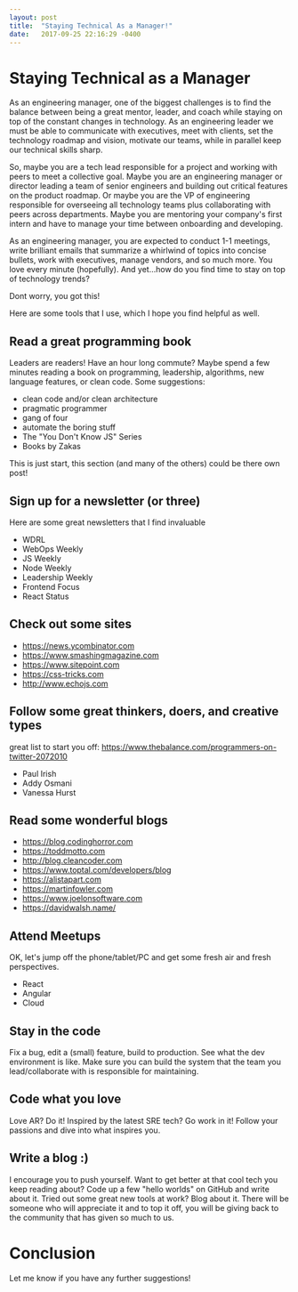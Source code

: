 ```yaml
---
layout: post
title:  "Staying Technical As a Manager!"
date:   2017-09-25 22:16:29 -0400
---
```


# Staying Technical as a Manager
As an engineering manager, one of the biggest challenges is to find the balance between being a great mentor, leader, and coach while staying on top of the constant changes in technology.  As an engineering leader we must be able to communicate with executives, meet with clients, set the technology roadmap and vision, motivate our teams, while in parallel keep our technical skills sharp.

So, maybe you are a tech lead responsible for a project and working with peers to meet a collective goal. Maybe you are an engineering manager or director leading a team of senior engineers and building out critical features on the product roadmap.  Or maybe you are the VP of engineering responsible for overseeing all technology teams plus collaborating with peers across departments. Maybe you are mentoring your company's first intern and have to manage your time between onboarding and developing. 

As an engineering manager, you are expected to conduct 1-1 meetings, write brilliant emails that summarize a whirlwind of topics into concise bullets, work with executives, manage vendors, and so much more. You love every minute (hopefully). And yet...how do you find time to stay on top of technology trends?

Dont worry, you got this!

Here are some tools that I use, which I hope you find helpful as well.

## Read a great programming book
Leaders are readers!  Have an hour long commute? Maybe spend a few minutes reading a book on programming, leadership, algorithms, new language features, or clean code.
Some suggestions:
- clean code and/or clean architecture
- pragmatic programmer
- gang of four
- automate the boring stuff
- The "You Don't Know JS" Series
- Books by Zakas

This is just start, this section (and many of the others) could be there own post! 

## Sign up for a newsletter (or three)
Here are some great newsletters that I find invaluable
- WDRL
- WebOps Weekly
- JS Weekly
- Node Weekly
- Leadership Weekly
- Frontend Focus
- React Status

## Check out some sites
- https://news.ycombinator.com
- https://www.smashingmagazine.com
- https://www.sitepoint.com
- https://css-tricks.com
- http://www.echojs.com

## Follow some great thinkers, doers, and creative types
great list to start you off: https://www.thebalance.com/programmers-on-twitter-2072010
- Paul Irish
- Addy Osmani
- Vanessa Hurst

## Read some wonderful blogs
- https://blog.codinghorror.com
- https://toddmotto.com
- http://blog.cleancoder.com
- https://www.toptal.com/developers/blog
- https://alistapart.com
- https://martinfowler.com
- https://www.joelonsoftware.com 
- https://davidwalsh.name/

## Attend Meetups
OK, let's jump off the phone/tablet/PC and get some fresh air and fresh perspectives.
- React
- Angular
- Cloud

## Stay in the code
Fix a bug, edit a (small) feature, build to production. See what the dev environment is like. Make sure you can build the system that the team you lead/collaborate with is responsible for maintaining.

## Code what you love
Love AR? Do it!  Inspired by the latest SRE tech? Go work in it! Follow your passions and dive into what inspires you.

## Write a blog :)
I encourage you to push yourself. Want to get better at that cool tech you keep reading about? Code up a few "hello worlds" on GitHub and write about it.  Tried out some great new tools at work?  Blog about it. There will be someone who will appreciate it and to top it off, you will be giving back to the community that has given so much to us.

# Conclusion
Let me know if you have any further suggestions!
